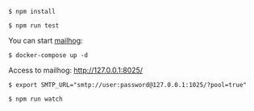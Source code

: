 ```
$ npm install
```

```
$ npm run test
```

You can start [mailhog](https://github.com/mailhog/MailHog):

```
$ docker-compose up -d
```

Access to mailhog: http://127.0.0.1:8025/

```
$ export SMTP_URL="smtp://user:password@127.0.0.1:1025/?pool=true"
```

```
$ npm run watch
```